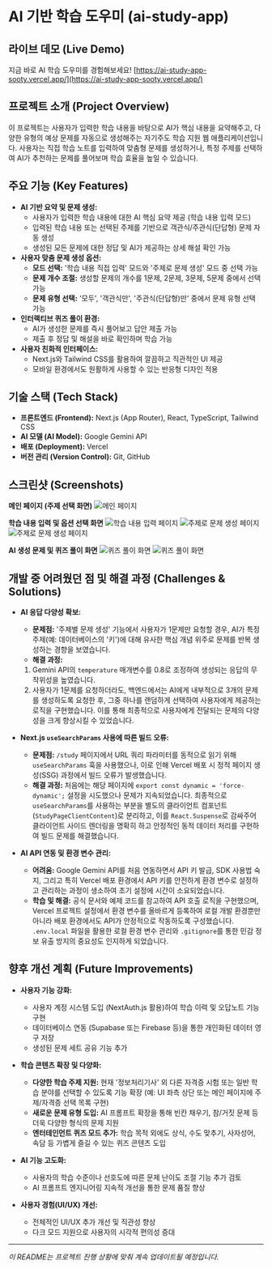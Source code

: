 #  AI 기반 학습 도우미 (ai-study-app)

##  라이브 데모 (Live Demo)

지금 바로 AI 학습 도우미를 경험해보세요!
[https://ai-study-app-sooty.vercel.app/](https://ai-study-app-sooty.vercel.app/)

##  프로젝트 소개 (Project Overview)

이 프로젝트는 사용자가 입력한 학습 내용을 바탕으로 AI가 핵심 내용을 요약해주고, 다양한 유형의 예상 문제를 자동으로 생성해주는 자기주도 학습 지원 웹 애플리케이션입니다. 사용자는 직접 학습 노트를 입력하여 맞춤형 문제를 생성하거나, 특정 주제를 선택하여 AI가 추천하는 문제를 풀어보며 학습 효율을 높일 수 있습니다.

##  주요 기능 (Key Features)

* **AI 기반 요약 및 문제 생성:**
    * 사용자가 입력한 학습 내용에 대한 AI 핵심 요약 제공 (학습 내용 입력 모드)
    * 입력된 학습 내용 또는 선택된 주제를 기반으로 객관식/주관식(단답형) 문제 자동 생성
    * 생성된 모든 문제에 대한 정답 및 AI가 제공하는 상세 해설 확인 가능
* **사용자 맞춤 문제 생성 옵션:**
    * **모드 선택:** '학습 내용 직접 입력' 모드와 '주제로 문제 생성' 모드 중 선택 가능
    * **문제 개수 조절:** 생성할 문제의 개수를 1문제, 2문제, 3문제, 5문제 중에서 선택 가능
    * **문제 유형 선택:** '모두', '객관식만', '주관식(단답형)만' 중에서 문제 유형 선택 가능
* **인터랙티브 퀴즈 풀이 환경:**
    * AI가 생성한 문제를 즉시 풀어보고 답안 제출 가능
    * 제출 후 정답 및 해설을 바로 확인하며 학습 가능
* **사용자 친화적 인터페이스:**
    * Next.js와 Tailwind CSS를 활용하여 깔끔하고 직관적인 UI 제공
    * 모바일 환경에서도 원활하게 사용할 수 있는 반응형 디자인 적용

## 기술 스택 (Tech Stack)

* **프론트엔드 (Frontend):** Next.js (App Router), React, TypeScript, Tailwind CSS
* **AI 모델 (AI Model):** Google Gemini API
* **배포 (Deployment):** Vercel
* **버전 관리 (Version Control):** Git, GitHub

## 스크린샷 (Screenshots)

**메인 페이지 (주제 선택 화면)**
![메인 페이지](./screenshots/1.png)

**학습 내용 입력 및 옵션 선택 화면**
![학습 내용 입력 페이지](./screenshots/2.png)
![주제로 문제 생성 페이지](./screenshots/3.png)
![주제로 문제 생성 페이지](./screenshots/4.png)

**AI 생성 문제 및 퀴즈 풀이 화면**
![퀴즈 풀이 화면](./screenshots/5.png)
![퀴즈 풀이 화면](./screenshots/6.png)




## 개발 중 어려웠던 점 및 해결 과정 (Challenges & Solutions)

* **AI 응답 다양성 확보:**
    * **문제점:** '주제별 문제 생성' 기능에서 사용자가 1문제만 요청할 경우, AI가 특정 주제(예: 데이터베이스의 '키')에 대해 유사한 핵심 개념 위주로 문제를 반복 생성하는 경향을 보였습니다.
    * **해결 과정:**
    1.  Gemini API의 `temperature` 매개변수를 0.8로 조정하여 생성되는 응답의 무작위성을 높였습니다.
    2.  사용자가 1문제를 요청하더라도, 백엔드에서는 AI에게 내부적으로 3개의 문제를 생성하도록 요청한 후, 그중 하나를 랜덤하게 선택하여 사용자에게 제공하는 로직을 구현했습니다. 이를 통해 최종적으로 사용자에게 전달되는 문제의 다양성을 크게 향상시킬 수 있었습니다.

* **Next.js `useSearchParams` 사용에 따른 빌드 오류:**
    * **문제점:** `/study` 페이지에서 URL 쿼리 파라미터를 동적으로 읽기 위해 `useSearchParams` 훅을 사용했으나, 이로 인해 Vercel 배포 시 정적 페이지 생성(SSG) 과정에서 빌드 오류가 발생했습니다.
    * **해결 과정:** 처음에는 해당 페이지에 `export const dynamic = 'force-dynamic';` 설정을 시도했으나 문제가 지속되었습니다. 최종적으로 `useSearchParams`를 사용하는 부분을 별도의 클라이언트 컴포넌트(`StudyPageClientContent`)로 분리하고, 이를 `React.Suspense`로 감싸주어 클라이언트 사이드 렌더링을 명확히 하고 안정적인 동적 데이터 처리를 구현하여 빌드 문제를 해결했습니다.

* **AI API 연동 및 환경 변수 관리:**
    * **어려움:** Google Gemini API를 처음 연동하면서 API 키 발급, SDK 사용법 숙지, 그리고 특히 Vercel 배포 환경에서 API 키를 안전하게 환경 변수로 설정하고 관리하는 과정이 생소하여 초기 설정에 시간이 소요되었습니다.
    * **학습 및 해결:** 공식 문서와 예제 코드를 참고하여 API 호출 로직을 구현했으며, Vercel 프로젝트 설정에서 환경 변수를 올바르게 등록하여 로컬 개발 환경뿐만 아니라 배포 환경에서도 API가 안정적으로 작동하도록 구성했습니다. `.env.local` 파일을 활용한 로컬 환경 변수 관리와 `.gitignore`를 통한 민감 정보 유출 방지의 중요성도 인지하게 되었습니다.



##  향후 개선 계획 (Future Improvements)

* **사용자 기능 강화:**
    * 사용자 계정 시스템 도입 (NextAuth.js 활용)하여 학습 이력 및 오답노트 기능 구현
    * 데이터베이스 연동 (Supabase 또는 Firebase 등)을 통한 개인화된 데이터 영구 저장
    * 생성된 문제 세트 공유 기능 추가

* **학습 콘텐츠 확장 및 다양화:**
    * **다양한 학습 주제 지원:** 현재 '정보처리기사' 외 다른 자격증 시험 또는 일반 학습 분야를 선택할 수 있도록 기능 확장 (예: UI 좌측 상단 또는 메인 페이지에 주제/자격증 선택 목록 구현)
    * **새로운 문제 유형 도입:** AI 프롬프트 확장을 통해 빈칸 채우기, 참/거짓 문제 등 더욱 다양한 형식의 문제 지원
    * **엔터테인먼트 퀴즈 모드 추가:** 학습 목적 외에도 상식, 수도 맞추기, 사자성어, 속담 등 가볍게 즐길 수 있는 퀴즈 콘텐츠 도입

* **AI 기능 고도화:**
    * 사용자의 학습 수준이나 선호도에 따른 문제 난이도 조절 기능 추가 검토
    * AI 프롬프트 엔지니어링 지속적 개선을 통한 문제 품질 향상

* **사용자 경험(UI/UX) 개선:**
    * 전체적인 UI/UX 추가 개선 및 직관성 향상
    * 다크 모드 지원으로 사용자의 시각적 편의성 증대

---

*이 README는 프로젝트 진행 상황에 맞춰 계속 업데이트될 예정입니다.*